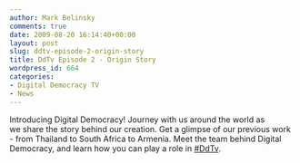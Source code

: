 ```yaml
---
author: Mark Belinsky
comments: true
date: 2009-08-20 16:14:40+00:00
layout: post
slug: ddtv-episode-2-origin-story
title: DdTv Episode 2 - Origin Story
wordpress_id: 664
categories:
- Digital Democracy TV
- News
---
```




Introducing Digital Democracy! Journey with us around the world as we share the story behind our creation. Get a glimpse of our previous work - from Thailand to South Africa to Armenia. Meet the team behind Digital Democracy, and learn how you can play a role in [#DdTv](http://twitter.com/search?q=%23DdTv).
